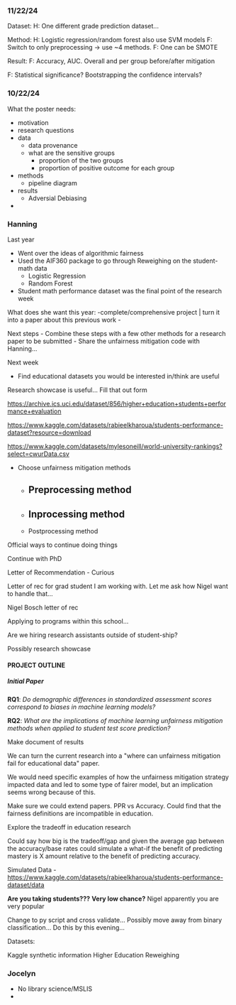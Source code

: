 
### 11/22/24


Dataset:
H: One different grade prediction dataset...

Method:
H: Logistic regression/random forest also use SVM models
F: Switch to only preprocessing -> use ~4 methods.
F: One can be SMOTE

Result:
F: Accuracy, AUC. Overall and per group before/after mitigation

F: Statistical significance? Bootstrapping the confidence intervals?






### 10/22/24
What the poster needs:
- motivation
- research questions
- data
	- data provenance
	- what are the sensitive groups
		- proportion of the two groups
		- proportion of positive outcome for each group
- methods
	- pipeline diagram
- results
	- Adversial Debiasing
- 


### Hanning
Last year
- Went over the ideas of algorithmic fairness
- Used the AIF360 package to go through Reweighing on the student-math data
	- Logistic Regression
	- Random Forest
- Student math performance dataset was the final point of the research week

What does she want this year:
	-complete/comprehensive project | turn it into a paper about this previous work
	-

Next steps
	 - Combine these steps with a few other methods for a research paper to be submitted
	 - Share the unfairness mitigation code with Hanning...

Next week
 - Find educational datasets you would be interested in/think are useful




Research showcase is useful... Fill that out form

https://archive.ics.uci.edu/dataset/856/higher+education+students+performance+evaluation

https://www.kaggle.com/datasets/rabieelkharoua/students-performance-dataset?resource=download

https://www.kaggle.com/datasets/mylesoneill/world-university-rankings?select=cwurData.csv


 - Choose unfairness mitigation methods
	 - Preprocessing method
		 - 
	 - Inprocessing method
		 - 
	 - Postprocessing method

Official ways to continue doing things


Continue with PhD

Letter of Recommendation - Curious

Letter of rec for grad student I am working with. Let me ask how Nigel want to handle that...

Nigel Bosch letter of rec

Applying to programs within this school...

Are we hiring research assistants outside of student-ship?

Possibly research showcase


#### PROJECT OUTLINE

##### Initial Paper
**RQ1**: *Do demographic differences in standardized assessment scores correspond to biases in machine learning models?*

**RQ2**: *What are the implications of machine learning unfairness mitigation methods when applied to student test score prediction?*

Make document of results


We can turn the current research into a "where can unfairness mitigation fail for educational data" paper.

We would need specific examples of how the unfairness mitigation strategy impacted data and led to some type of fairer model, but an implication seems wrong because of this.

Make sure we could extend papers. PPR vs Accuracy. Could find that the fairness definitions are incompatible in education.

Explore the tradeoff in education research

Could say how big is the tradeoff/gap and given the average gap between the accuracy/base rates could simulate a what-if the benefit of predicting mastery is X amount relative to the benefit of predicting accuracy.


Simulated Data - https://www.kaggle.com/datasets/rabieelkharoua/students-performance-dataset/data


**Are you taking students???**
**Very low chance?**
Nigel apparently you are very popular

Change to py script and cross validate...
Possibly move away from binary classification...
Do this by this evening...


Datasets:

Kaggle synthetic information
Higher Education Reweighing



### Jocelyn

- No library science/MSLIS
- 
